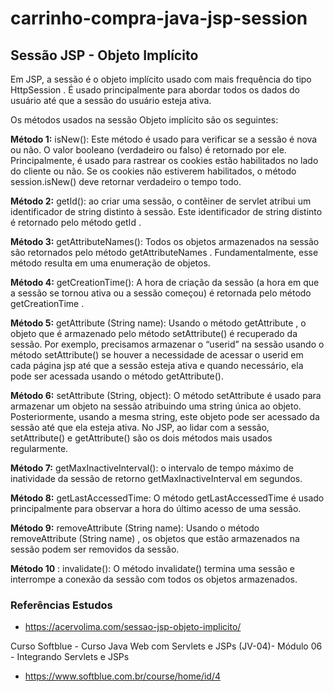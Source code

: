 # carrinho-compra-java-jsp-session
 

## Sessão JSP - Objeto Implícito

Em JSP, a sessão é o objeto implícito usado com mais frequência do tipo HttpSession . É usado principalmente para abordar todos os dados do usuário até que a sessão do usuário esteja ativa. 

Os métodos usados ​​na sessão Objeto implícito são os seguintes:

**Método 1:** isNew(): Este método é usado para verificar se a sessão é nova ou não. O valor booleano (verdadeiro ou falso) é retornado por ele. Principalmente, é usado para rastrear os cookies estão habilitados no lado do cliente ou não. Se os cookies não estiverem habilitados, o método session.isNew() deve retornar verdadeiro o tempo todo.

**Método 2:** getId(): ao criar uma sessão, o contêiner de servlet atribui um identificador de string distinto à sessão. Este identificador de string distinto é retornado pelo método getId .

**Método 3:** getAttributeNames(): Todos os objetos armazenados na sessão são retornados pelo método getAttributeNames . Fundamentalmente, esse método resulta em uma enumeração de objetos.

**Método 4:** getCreationTime(): A hora de criação da sessão (a hora em que a sessão se tornou ativa ou a sessão começou) é retornada pelo método getCreationTime .

**Método 5:** getAttribute (String name): Usando o método getAttribute , o objeto que é armazenado pelo método setAttribute() é recuperado da sessão. Por exemplo, precisamos armazenar o “userid” na sessão usando o método setAttribute() se houver a necessidade de acessar o userid em cada página jsp até que a sessão esteja ativa e quando necessário, ela pode ser acessada usando o método getAttribute().

**Método 6:** setAttribute (String, object): O método setAttribute é usado para armazenar um objeto na sessão atribuindo uma string única ao objeto. Posteriormente, usando a mesma string, este objeto pode ser acessado da sessão até que ela esteja ativa. No JSP, ao lidar com a sessão, setAttribute() e getAttribute() são os dois métodos mais usados ​​regularmente.

**Método 7:** getMaxInactiveInterval(): o intervalo de tempo máximo de inatividade da sessão de retorno getMaxInactiveInterval em segundos.

**Método 8:** getLastAccessedTime: O método getLastAccessedTime é usado principalmente para observar a hora do último acesso de uma sessão.

**Método 9:** removeAttribute (String name): Usando o método removeAttribute (String name) , os objetos que estão armazenados na sessão podem ser removidos da sessão.

**Método 10** : invalidate(): O método invalidate() termina uma sessão e interrompe a conexão da sessão com todos os objetos armazenados.

### Referências Estudos

- https://acervolima.com/sessao-jsp-objeto-implicito/


Curso Softblue - Curso Java Web com Servlets e JSPs (JV-04)- Módulo 06 -  Integrando Servlets e JSPs

- https://www.softblue.com.br/course/home/id/4

